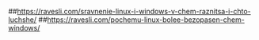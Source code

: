 ##https://ravesli.com/sravnenie-linux-i-windows-v-chem-raznitsa-i-chto-luchshe/
##https://ravesli.com/pochemu-linux-bolee-bezopasen-chem-windows/
